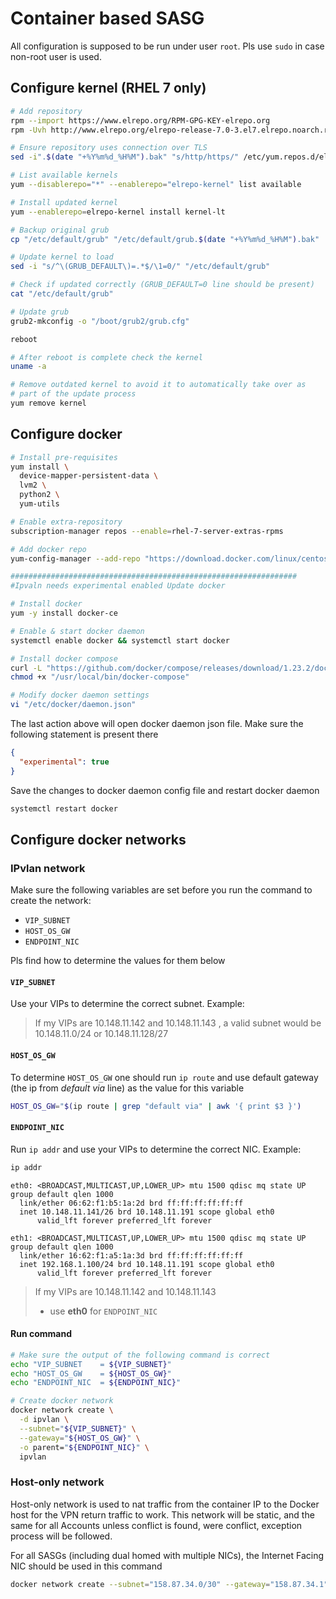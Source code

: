 # Container based SASG

All configuration is supposed to be run under user `root`. Pls use `sudo` in 
case non-root user is used.

## Configure kernel (RHEL 7 only)

```bash
# Add repository
rpm --import https://www.elrepo.org/RPM-GPG-KEY-elrepo.org
rpm -Uvh http://www.elrepo.org/elrepo-release-7.0-3.el7.elrepo.noarch.rpm

# Ensure repository uses connection over TLS
sed -i".$(date "+%Y%m%d_%H%M").bak" "s/http/https/" /etc/yum.repos.d/elrepo.repo

# List available kernels
yum --disablerepo="*" --enablerepo="elrepo-kernel" list available

# Install updated kernel
yum --enablerepo=elrepo-kernel install kernel-lt

# Backup original grub
cp "/etc/default/grub" "/etc/default/grub.$(date "+%Y%m%d_%H%M").bak"

# Update kernel to load
sed -i "s/^\(GRUB_DEFAULT\)=.*$/\1=0/" "/etc/default/grub"

# Check if updated correctly (GRUB_DEFAULT=0 line should be present)
cat "/etc/default/grub"

# Update grub
grub2-mkconfig -o "/boot/grub2/grub.cfg"

reboot

# After reboot is complete check the kernel
uname -a

# Remove outdated kernel to avoid it to automatically take over as
# part of the update process
yum remove kernel
```

## Configure docker

```bash
# Install pre-requisites
yum install \
  device-mapper-persistent-data \
  lvm2 \
  python2 \
  yum-utils

# Enable extra-repository
subscription-manager repos --enable=rhel-7-server-extras-rpms

# Add docker repo
yum-config-manager --add-repo "https://download.docker.com/linux/centos/docker-ce.repo"

################################################################
#Ipvaln needs experimental enabled Update docker 

# Install docker
yum -y install docker-ce

# Enable & start docker daemon
systemctl enable docker && systemctl start docker

# Install docker compose
curl -L "https://github.com/docker/compose/releases/download/1.23.2/docker-compose-$(uname -s)-$(uname -m)" -o "/usr/local/bin/docker-compose"
chmod +x "/usr/local/bin/docker-compose"

# Modify docker daemon settings
vi "/etc/docker/daemon.json"
```

The last action above will open docker daemon json file. Make sure
the following statement is present there

```json
{
  "experimental": true
}
```

Save the changes to docker daemon config file and restart docker daemon

```bash
systemctl restart docker
```

## Configure docker networks

### IPvlan network 

Make sure the following variables are set before you run 
the command to create the network:

* `VIP_SUBNET`
* `HOST_OS_GW`
* `ENDPOINT_NIC`

Pls find how to determine the values for them below

#### `VIP_SUBNET`

Use your VIPs to determine the correct subnet. Example:

> If my VIPs are 10.148.11.142 and 10.148.11.143 , a valid subnet would be 10.148.11.0/24 or 10.148.11.128/27

#### `HOST_OS_GW`

To determine `HOST_OS_GW` one should run `ip route` and use default
gateway (the ip from _default via_ line) as the value for this variable

```bash
HOST_OS_GW="$(ip route | grep "default via" | awk '{ print $3 }')
```

#### `ENDPOINT_NIC`

Run `ip addr` and use your VIPs to determine the correct NIC. Example:

```bash
ip addr
```

```
eth0: <BROADCAST,MULTICAST,UP,LOWER_UP> mtu 1500 qdisc mq state UP group default qlen 1000
  link/ether 06:62:f1:b5:1a:2d brd ff:ff:ff:ff:ff:ff
  inet 10.148.11.141/26 brd 10.148.11.191 scope global eth0
      valid_lft forever preferred_lft forever

eth1: <BROADCAST,MULTICAST,UP,LOWER_UP> mtu 1500 qdisc mq state UP group default qlen 1000
  link/ether 16:62:f1:a5:1a:3d brd ff:ff:ff:ff:ff:ff
  inet 192.168.1.100/24 brd 10.148.11.191 scope global eth0
      valid_lft forever preferred_lft forever
```

> If my VIPs are 10.148.11.142 and 10.148.11.143
>
> * use **eth0** for `ENDPOINT_NIC`

#### Run command

```bash
# Make sure the output of the following command is correct
echo "VIP_SUBNET    = ${VIP_SUBNET}"
echo "HOST_OS_GW    = ${HOST_OS_GW}"
echo "ENDPOINT_NIC  = ${ENDPOINT_NIC}"

# Create docker network
docker network create \
  -d ipvlan \
  --subnet="${VIP_SUBNET}" \
  --gateway="${HOST_OS_GW}" \
  -o parent="${ENDPOINT_NIC}" \
  ipvlan
```

### Host-only network

Host-only network is used to nat traffic from the container IP to the
Docker host for the VPN return traffic to work. This network will be
static, and the same for all Accounts unless conflict is found, were
conflict, exception process will be followed.

For all SASGs (including dual homed with multiple NICs), the Internet Facing NIC should be used in this command

```bash
docker network create --subnet="158.87.34.0/30" --gateway="158.87.34.1" -o parent=<Internet Facing NIC> host-only
```
